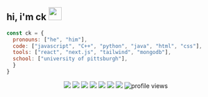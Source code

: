 <h2>hi, i'm ck <img src="https://media.giphy.com/media/g7D56JfiVGPBLur2Ru/giphy.gif" width="30" height="30" /></h2>


```javascript
const ck = {
  pronouns: ["he", "him"],
  code: ["javascript", "C++", "python", "java", "html", "css"],
  tools: ["react", "next.js", "tailwind", "mongodb"],
  school: ["university of pittsburgh"],
  }
}

```
<div align="center">
  <a href="http://linkedin.com/"><img src="https://img.shields.io/badge/-linkedin-0073B1?style=flat-square"></a>
  <a href="https://twitter.com/yoo__who"><img src="https://img.shields.io/badge/-twitter-1C9CEA?style=flat-square"></a>
  <a href="https://resume.io/"><img src="https://img.shields.io/badge/-resume-332B40?style=flat-square&color=449293"></a>
  <a href=""><img src="https://img.shields.io/badge/-Python-3572A5?style=flat-square&logo=Python&logoColor=white"></a>
  <a href=""><img src="https://img.shields.io/badge/-C%2B%2B-f34b7d?style=flat-square&logo=C%2B%2B&logoColor=white"></a>
  <a href=""><img src="https://img.shields.io/badge/-Javascript-f1e05a?style=flat-square&logo=Javascript&logoColor=white"></a>
  <a href=""><img src="https://img.shields.io/badge/HTML5-E34F26?style=flat-square&logo=html5&logoColor=white&color=ffb977"></a>
  <img src="https://komarev.com/ghpvc/?username=yoowho&style=flat-square&color=blue" alt="profile views"/>
</div>
</div>


